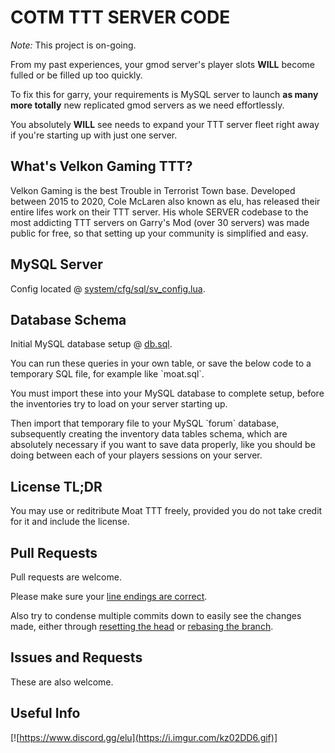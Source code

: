 COTM TTT SERVER CODE
=========

*Note:* This project is on-going.

From my past experiences, your gmod server's player slots __WILL__ become fulled or be filled up too quickly.

To fix this for garry, your requirements is MySQL server to launch __as many more totally__ new replicated gmod servers as we need effortlessly.

You absolutely __WILL__ see needs to expand your TTT server fleet right away if you're starting up with just one server.

What's Velkon Gaming TTT?
---
Velkon Gaming is the best Trouble in Terrorist Town base. Developed between 2015 to 2020, Cole McLaren also known as elu, has released their entire lifes work on their TTT server. His whole SERVER codebase to the most addicting TTT servers on Garry's Mod (over 30 servers) was made public for free, so that setting up your community is simplified and easy.

MySQL Server
---
Config located @ [system/cfg/sql/sv_config.lua](https://github.com/colemclaren/ttt/blob/master/addons/moat_addons/lua/system/cfg/sql/sv_config.lua#L3-L6).


Database Schema
---

Initial MySQL database setup @ [db.sql](https://github.com/colemclaren/ttt/blob/master/db.sql).

You can run these queries in your own table, or save the below code to a temporary SQL file, for example like \`moat.sql\`.

You must import these into your MySQL database to complete setup, before the inventories try to load on your server starting up.

Then import that temporary file to your MySQL \`forum\` database, subsequently creating the inventory data tables schema, which are absolutely necessary if you want to save data properly, like you should be doing between each of your players sessions on your server.

License TL;DR
---
You may use or reditribute Moat TTT freely, provided you do not take credit for it and include the license.

Pull Requests
---
Pull requests are welcome.

Please make sure your [line endings are correct](https://help.github.com/articles/dealing-with-line-endings/).

Also try to condense multiple commits down to easily see the changes made, either through [resetting the head](http://stackoverflow.com/a/5201642) or [rebasing the branch](http://stackoverflow.com/a/5189600).

Issues and Requests
---
These are also welcome.

Useful Info
---
[![https://www.discord.gg/elu](https://i.imgur.com/kz02DD6.gif)]
